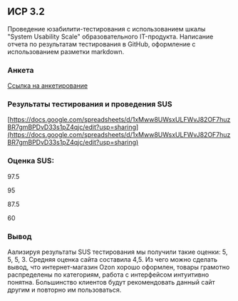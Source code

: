 ## ИСР 3.2

Проведение юзабилити-тестирования с использованием шкалы "System Usability Scale" образовательного IT-продукта. Написание отчета по результатам тестирования в GitHub, оформление с использованием разметки markdown.

### Анкета

[Ссылка на анкетирование](https://docs.google.com/forms/d/e/1FAIpQLSdW_F4v_JTKW4k0tvPF6WC5B4MwJw3gLianmOndmEUtbUeM0A/viewform?usp=sf_link)


### Результаты тестирования и проведения SUS

[https://docs.google.com/spreadsheets/d/1xMww8UWsxULFWvJ82OF7huzBR7gmBPDvD33s1pZ4qjc/edit?usp=sharing](https://docs.google.com/spreadsheets/d/1xMww8UWsxULFWvJ82OF7huzBR7gmBPDvD33s1pZ4qjc/edit?usp=sharing)


### Оценка SUS:

97.5

95

87.5

60

### Вывод

Аализируя результаты SUS тестирования мы получили такие оценки: 5, 5, 5, 3. Средняя оценка сайта составила 4,5. Из чего можно сделать вывод, что интернет-магазин Ozon хорошо оформлен, товары грамотно распределены по категориям, работа с интерфейсом интуитивно понятна. Большинство клиентов будут рекомендовать данный сайт другим и повторно им пользоваться. 

